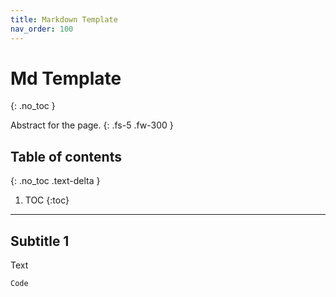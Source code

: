 ```yaml
---
title: Markdown Template
nav_order: 100
---
```


# Md Template
{: .no_toc }

Abstract for the page.
{: .fs-5 .fw-300 }

## Table of contents
{: .no_toc .text-delta }

1. TOC
{:toc}

---


## Subtitle 1 

Text

```r
Code 
```
